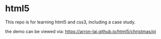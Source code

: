# html5
This repo is for learning html5 and css3, including a case study.

the demo can be viewed via: https://arron-lai.github.io/html5/christmas/pj

